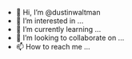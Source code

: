 - 👋 Hi, I’m @dustinwaltman
- 👀 I’m interested in ...
- 🌱 I’m currently learning ...
- 💞️ I’m looking to collaborate on ...
- 📫 How to reach me ...

<!---
dustinwaltman/dustinwaltman is a ✨ special ✨ repository because its `README.md` (this file) appears on your GitHub profile.
You can click the Preview link to take a look at your changes.
--->
